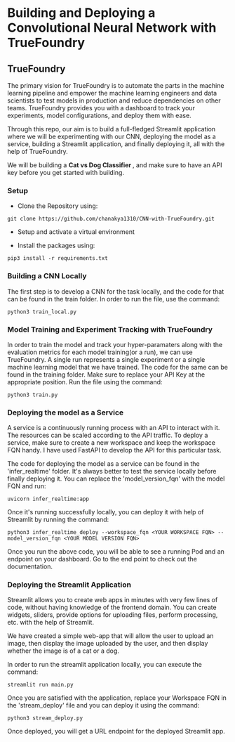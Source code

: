 # Building and Deploying a Convolutional Neural Network with TrueFoundry

## TrueFoundry

The primary vision for TrueFoundry is to automate the parts in the machine learning pipeline and empower the machine learning engineers and data scientists to test models in production and reduce dependencies on other teams. TrueFoundry provides you with a dashboard to track your experiments, model configurations, and deploy them with ease.

Through this repo, our aim is to build a full-fledged Streamlit application where we will be experimenting with our CNN, deploying the model as a service, building a Streamlit application, and finally deploying it, all with the help of TrueFoundry.

We will be building a <b> Cat vs Dog Classifier </b>, and make sure to have an API key before you get started with building.

### Setup


* Clone the Repository using:
```
git clone https://github.com/chanakya1310/CNN-with-TrueFoundry.git
```

* Setup and activate a virtual environment

* Install the packages using:
```
pip3 install -r requirements.txt
```

### Building a CNN Locally

The first step is to develop a CNN for the task locally, and the code for that can be found in the train folder. In order to run the file, use the command:
```
python3 train_local.py
```

### Model Training and Experiment Tracking with TrueFoundry

In order to train the model and track your hyper-paramaters along with the evaluation metrics for each model training(or a run), we can use TrueFoundry. A single run represents a single experiment or a single machine learning model that we have trained. The code for the same can be found in the training folder. Make sure to replace your API Key at the appropriate position. Run the file using the command:
```
python3 train.py
```

### Deploying the model as a Service

A service is a continuously running process with an API to interact with it. The resources can be scaled according to the API traffic. To deploy a service, make sure to create a new workspace and keep the workspace FQN handy. I have used FastAPI to develop the API for this particular task.

The code for deploying the model as a service can be found in the 'infer_realtime' folder. It's always better to test the service locally before finally deploying it. You can replace the 'model_version_fqn' with the model FQN and run:
```
uvicorn infer_realtime:app
```

Once it's running successfully locally, you can deploy it with help of Streamlit by running the command:
```
python3 infer_realtime_deploy --workspace_fqn <YOUR WORKSPACE FQN> --model_version_fqn <YOUR MODEL VERSION FQN>
```

Once you run the above code, you will be able to see a running Pod and an endpoint on your dashboard. Go to the end point to check out the documentation.

### Deploying the Streamlit Application

Streamlit allows you to create web apps in minutes with very few lines of code, without having knowledge of the frontend domain. You can create widgets, sliders, provide options for uploading files, perform processing, etc. with the help of Streamlit.

We have created a simple web-app that will allow the user to upload an image, then display the image uploaded by the user, and then display whether the image is of a cat or a dog.

In order to run the streamlit application locally, you can execute the command:
```
streamlit run main.py
```

Once you are satisfied with the application, replace your Workspace FQN in the 'stream_deploy' file and you can deploy it using the command:
```
python3 stream_deploy.py
```

Once deployed, you will get a URL endpoint for the deployed Streamlit app. 



